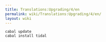 ```yaml
---
title: Translations:Upgrading/4/en
permalink: wiki/Translations:Upgrading/4/en/
layout: wiki
---
```


``` shell
cabal update
cabal install tidal
```
